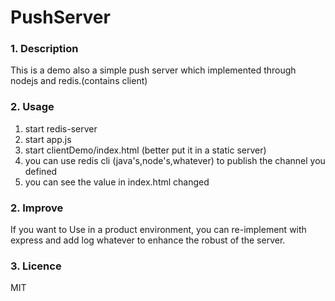 # PushServer

### 1. Description

This is a demo also a simple push server which implemented through nodejs and redis.(contains client)

### 2. Usage

1. start redis-server
2. start app.js
3. start clientDemo/index.html (better put it in a static server)
4. you can use redis cli (java's,node's,whatever) to publish the channel you defined
5. you can see the value in index.html changed


### 2. Improve

If you want to Use in a product environment, you can re-implement with express and add log whatever to enhance the robust of the server.

### 3. Licence

MIT

